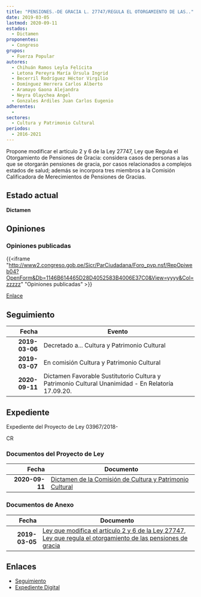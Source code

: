 ```yaml
---
title: "PENSIONES.-DE GRACIA L. 27747/REGULA EL OTORGAMIENTO DE LAS.."
date: 2019-03-05
lastmod: 2020-09-11
estados: 
  - Dictamen
proponentes: 
  - Congreso
grupos: 
  - Fuerza Popular
autores: 
  - Chihuán Ramos Leyla Felícita
  - Letona Pereyra María Úrsula Ingrid
  - Becerril Rodríguez Héctor Virgilio
  - Domínguez Herrera Carlos Alberto
  - Aramayo Gaona Alejandra
  - Neyra Olaychea Angel
  - Gonzales Ardiles Juan Carlos Eugenio
adherentes: 
  - 
sectores: 
  - Cultura y Patrimonio Cultural
periodos: 
  - 2016-2021
---
```


Propone modificar el artículo 2 y 6 de la Ley 27747, Ley que Regula el Otorgamiento de Pensiones de Gracia: considera casos de personas a las que se otorgarán pensiones de gracia, por casos relacionados a complejos estados de salud; además se incorpora tres miembros a la Comisión Calificadora de Merecimientos de Pensiones de Gracias.


## Estado actual

**Dictamen**

## Opiniones

### Opiniones publicadas

{{<iframe "http://www2.congreso.gob.pe/Sicr/ParCiudadana/Foro_pvp.nsf/RepOpiweb04?OpenForm&Db=1146B614465D28D4052583B4006E37C0&View=yyyy&Col=zzzzz" "Opiniones publicadas" >}}

[Enlace](http://www2.congreso.gob.pe/Sicr/ParCiudadana/Foro_pvp.nsf/RepOpiweb04?OpenForm&Db=1146B614465D28D4052583B4006E37C0&View=yyyy&Col=zzzzz)

## Seguimiento

| Fecha | Evento |
|------:|--------|
| **2019-03-06** | Decretado a... Cultura y Patrimonio Cultural|
| **2019-03-07** | En comisión Cultura y Patrimonio Cultural|
| **2020-09-11** | Dictamen Favorable Sustitutorio Cultura y Patrimonio Cultural Unanimidad - En Relatoría 17.09.20.|


## Expediente

Expediente del Proyecto de Ley 03967/2018-

CR


### Documentos del Proyecto de Ley

| Fecha | Documento |
|------:|--------|
| **2020-09-11** | [Dictamen de la Comisión de Cultura y Patrimonio Cultural](http://www.leyes.congreso.gob.pe/Documentos/2016_2021/Dictamenes/Proyectos_de_Ley/03967DC05MAY-20200911.pdf) |

### Documentos de Anexo

| Fecha | Documento |
|------:|--------|
| **2019-03-05** | [Ley que modifica el artículo 2 y 6 de la Ley 27747, Ley que regula el otorgamiento de las pensiones de gracia](http://www.leyes.congreso.gob.pe/Documentos/2016_2021/Proyectos_de_Ley_y_de_Resoluciones_Legislativas/PL0396720190305.pdf) |

## Enlaces 

- [Seguimiento](http://www2.congreso.gob.pe/Sicr/TraDocEstProc/CLProLey2016.nsf/f7fff46988ca05b1052578e100829cc7/39efd9557a3698e4052583b40064ab6e?OpenDocument)
- [Expediente Digital](http://www2.congreso.gob.pe/Sicr/TraDocEstProc/CLProLey2016.nsf/f7fff46988ca05b1052578e100829cc7/39efd9557a3698e4052583b40064ab6e?OpenDocument&Click=05257FB7005EB655.eb71d0cf91d8294e05256cdf006b5706/$Body/0.1C6C)
